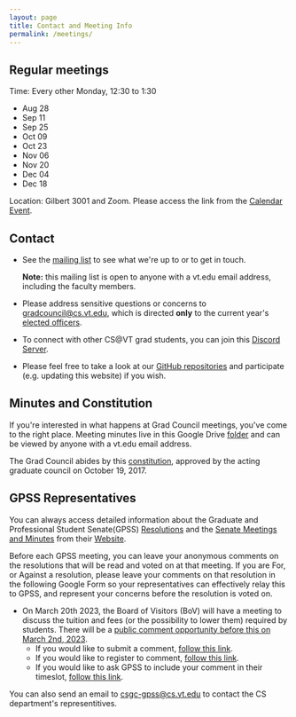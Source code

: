```yaml
---
layout: page
title: Contact and Meeting Info
permalink: /meetings/
---
```


## <a name="Regularmeetings"></a>Regular meetings<a href="#Regularmeetings"><i class="fa fa-link" aria-hidden="true"></i></a>
Time: Every other Monday, 12:30 to 1:30
* Aug 28
* Sep 11
* Sep 25
* Oct 09
* Oct 23
* Nov 06
* Nov 20
* Dec 04
* Dec 18

Location: Gilbert 3001 and Zoom. Please access the link from the [Calendar Event](https://calendar.google.com/calendar?cid=dnQuZWR1X240bnQ0aGdlNTBrdjdqajFjZDN1NzllaW1rQGdyb3VwLmNhbGVuZGFyLmdvb2dsZS5jb20).

## <a name="Contact"></a>Contact<a href="#Contact"><i class="fa fa-link" aria-hidden="true"></i></a>
* See the [mailing list](https://groups.google.com/a/vt.edu/forum/#!forum/csgc-g) to see what we're up to or to get in touch.

	**Note:** this mailing list is open to anyone with a vt.edu email address, including the faculty members.
* Please address sensitive questions or concerns to [gradcouncil@cs.vt.edu](mailto:gradcouncil@cs.vt.edu), which is directed **only** to the current year's [elected officers](/officers/).

* To connect with other CS@VT grad students, you can join this [Discord Server](https://docs.google.com/document/d/1h9vprpDdoIkWz8ta12GbKWO-siAQJN26gDEmV2_4goU/edit?disco=AAAAH2gM-3Y).

* Please feel free to take a look at our [GitHub repositories](https://github.com/CSGraduateCouncil-VirginiaTech) and participate (e.g. updating this website) if you wish.

## <a name="MinutesandConstitution"></a>Minutes and Constitution<a href="#MinutesandConstitution"><i class="fa fa-link" aria-hidden="true"></i></a>
If you're interested in what happens at Grad Council meetings, you've come to the right place.
Meeting minutes live in this Google Drive [folder](https://drive.google.com/drive/folders/0B0b9Zb_kmZenbG1VTnhadTNHVDg?usp=sharing) and can be viewed by anyone with a vt.edu email address.

The Grad Council abides by this [constitution](https://docs.google.com/document/d/1YrcqQCxML7jFIrtPRbh80wkqDbkA-7syDoGd6AdtGpQ/edit?usp=sharing), approved by the acting graduate council on October 19, 2017.


## <a name="GPSSInfo"></a>GPSS Representatives<a href="#GPSSInfo"><i class="fa fa-link" aria-hidden="true"></i></a>
You can always access detailed information about the Graduate and Professional Student Senate(GPSS) [Resolutions](https://gpss.vt.edu/the-senate/resolutions.html) and the [Senate Meetings and Minutes](https://gpss.vt.edu/the-senate/senate-meetings-minutes.html) from their [Website](https://gpss.vt.edu/). 

Before each GPSS meeting, you can leave your anonymous comments on the resolutions that will be read and voted on at that meeting. If you are For, or Against a resolution, please leave your comments on that resolution in the following Google Form so your representatives can effectively relay this to GPSS, and represent your concerns before the resolution is voted on.

* On March 20th 2023, the Board of Visitors (BoV) will have a meeting to discuss the tuition and fees (or the possibility to lower them) required by students. There will be a [public comment opportunity before this on March 2nd, 2023](https://vtx.vt.edu/articles/2023/02/bov-public-comment-2023.html).
  * If you would like to submit a comment, [follow this link](https://bov.vt.edu/comments/comment.php).
  * If you would like to register to comment, [follow this link](https://bov.vt.edu/comments/register.php).
  * If you would like to ask GPSS to include your comment in their timeslot, [follow this link](https://docs.google.com/forms/d/e/1FAIpQLSc6dzQtv5kZSe37k7RAzbufZg9Pz4qOtwOl4-PZ63i9kBGu9g/viewform?usp=sf_link).

You can also send an email to [csgc-gpss@cs.vt.edu](mailto:csgc-gpss@cs.vt.edu) to contact the CS department's representitives.
